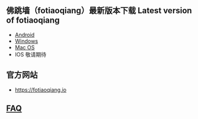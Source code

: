 
## 佛跳墙（fotiaoqiang）最新版本下载 Latest version of fotiaoqiang</a>
- <a href="https://github.com/getfotiaoqiang/download/releases/download/v2.0.6/fotiaoqiang-v2.0.6.apk"> Android </a>
- <a href="https://github.com/getfotiaoqiang/download/releases/download/v2.0.7/fotiaoqiang-2.0.7-Setup.exe"> Windows </a>
- <a href="https://github.com/getfotiaoqiang/download/releases/download/v2.0.6/fotiaoqiang_darwin_amd64_installv2.0.6.dmg"> Mac OS </a>
- IOS 敬请期待

## 官方网站
- https://fotiaoqiang.io


## <a href="https://github.com/getfotiaoqiang/fotiaoqiang/wiki/FAQ">FAQ</a>

